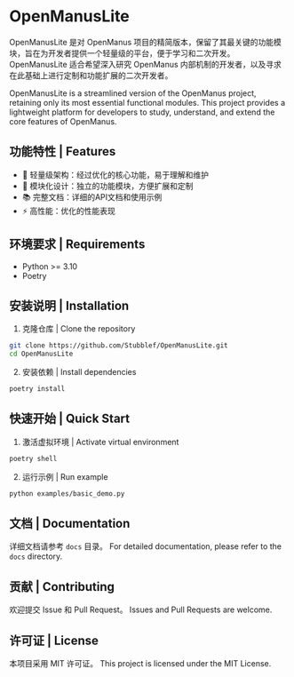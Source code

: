 # OpenManusLite

OpenManusLite 是对 OpenManus 项目的精简版本，保留了其最关键的功能模块，旨在为开发者提供一个轻量级的平台，便于学习和二次开发。OpenManusLite 适合希望深入研究 OpenManus 内部机制的开发者，以及寻求在此基础上进行定制和功能扩展的二次开发者。

OpenManusLite is a streamlined version of the OpenManus project, retaining only its most essential functional modules. This project provides a lightweight platform for developers to study, understand, and extend the core features of OpenManus.

## 功能特性 | Features

- 🚀 轻量级架构：经过优化的核心功能，易于理解和维护
- 🔌 模块化设计：独立的功能模块，方便扩展和定制
- 📚 完整文档：详细的API文档和使用示例
- ⚡ 高性能：优化的性能表现

## 环境要求 | Requirements

- Python >= 3.10
- Poetry

## 安装说明 | Installation

1. 克隆仓库 | Clone the repository
```bash
git clone https://github.com/Stubblef/OpenManusLite.git
cd OpenManusLite
```

2. 安装依赖 | Install dependencies
```bash
poetry install
```

## 快速开始 | Quick Start

1. 激活虚拟环境 | Activate virtual environment
```bash
poetry shell
```

2. 运行示例 | Run example
```bash
python examples/basic_demo.py
```

## 文档 | Documentation

详细文档请参考 `docs` 目录。
For detailed documentation, please refer to the `docs` directory.

## 贡献 | Contributing

欢迎提交 Issue 和 Pull Request。
Issues and Pull Requests are welcome.

## 许可证 | License

本项目采用 MIT 许可证。
This project is licensed under the MIT License.
